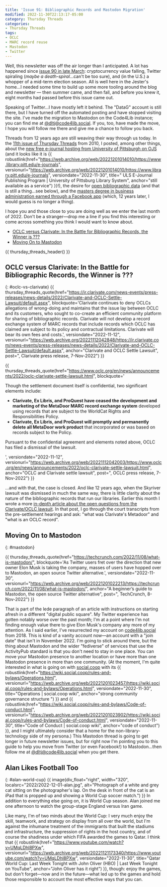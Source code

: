 ```yaml
---
title: 'Issue 91: Bibliographic Records and Mastodon Migration'
modified: 2022-11-30T22:13:17-05:00
category: Thursday Threads
categories:
- Thursday Threads
tags:
- OCLC
- MARC record reuse
- Mastodon
- Twitter
---
```


Well, this newsletter was off the air longer than I anticipated. 
A lot has happened since [issue 90 in late March](https://dltj.org/article/issue-90-when-ml-goes-wrong/): cryptocurrency value falling, Twitter spiraling (_maybe a death-spiral_...can't be too sure), and (in the U.S.) a whopper of a mid-term election season. 
All is well here in the Jester's home...I needed some time to build up some more tooling around the blog and newsletter — then summer came, and then fall, and before you knew it, eight months had passed before this issue came out. 

Speaking of Twitter...I have mostly left it behind. The "DataG" account is still there, but I have turned off the automated posting and have stopped visiting the site. 
I've made the migration to Mastodon on the Code4Lib instance; you can find me at [@dltj@code4lib.social](https://code4lib.social/@dltj). 
If you, too, have made the move, I hope you will follow me there and give me a chance to follow you back. 

Threads from 12 years ago are still weaving their way through us today. 
In the [11th issue of Thursday Threads](https://dltj.org/article/thursday-threads-2010w48/) from 2010, I posted, among other things, about the [new free e-journal hosting from University of Pittsburgh on OJS](https://dltj.org/article/thursday-threads-2010w48/#upitt_ejournal_hosting) (and it looks like it is {{ robustlink(href="https://web.archive.org/web/20221201014010/https://www.library.pitt.edu/e-journals", versionurl="https://web.archive.org/web/20221201014010/https://www.library.pitt.edu/e-journals", versiondate="2022-11-30", title=" ULS E-Journal Publishing Program | University of Pittsburg Library System", anchor="still available as a service") }}!), the desire for [open bibliographic data](https://dltj.org/article/thursday-threads-2010w48/#open_bib_data) (and that is still a thing...see below), and the [masters degree in business administration earned through a Facebook app](https://dltj.org/article/thursday-threads-2010w48/#facebook_mba) (which, 12 years later, I would guess is no longer a thing).

I hope you and those close to you are doing well as we enter the last month of 2022. 
Don't be a stranger—drop me a line if you find this interesting or come across something you think I would want to know about.

* [OCLC versus Clarivate: In the Battle for Bibliographic Records, the Winner is ???](https://dltj.org/article/issue-91/#oclc-vs-clarivate)
* [Moving On to Mastodon](https://dltj.org/article/issue-91/#mastodon)

{{ thursday_threads_header() }}

## OCLC versus Clarivate: In the Battle for Bibliographic Records, the Winner is ???
{: #oclc-vs-clarivate}
{{ thursday_threads_quote(href="https://ir.clarivate.com/news-events/press-releases/news-details/2022/Clarivate-and-OCLC-Settle-Lawsuit/default.aspx",
 blockquote='Clarivate continues to deny OCLCs allegations of wrong-doing and maintains that the issue lay between OCLC and its customers, who sought to co-create an efficient community platform for sharing of bibliographic records. Clarivate will not develop a record exchange system of MARC records that include records which OCLC has claimed are subject to its policy and contractual limitations. Clarivate will bear its own fees and costs.',
 versiondate="2022-11-12",
 versionurl="https://web.archive.org/20221112042848/https://ir.clarivate.com/news-events/press-releases/news-details/2022/Clarivate-and-OCLC-Settle-Lawsuit/default.aspx",
 anchor="Clarivate and OCLC Settle Lawsuit",
 post=", Clarivate press release, 7-Nov-2022") }}

{{ thursday_threads_quote(href="https://www.oclc.org/en/news/announcements/2022/oclc-clarivate-settle-lawsuit.html",
 blockquote='<p>Though the settlement document itself is confidential, two significant elements include:</p><ul><li><strong>Clarivate, Ex Libris, and ProQuest have ceased the development and marketing of the MetaDoor MARC record exchange system</strong> developed using records that are subject to the WorldCat Rights and Responsibilities Policy.</li><li><strong>Clarivate, Ex Libris, and ProQuest will promptly and permanently delete all MetaDoor work product</strong> that incorporated or was based on records subject to the Policy.</li></ul><p>Pursuant to the confidential agreement and elements noted above, OCLC has filed a dismissal of the lawsuit.</p>',
 versiondate="2022-11-12",
 versionurl="https://web.archive.org/web/20221112042003/https://www.oclc.org/en/news/announcements/2022/oclc-clarivate-settle-lawsuit.html",
 anchor="OCLC and Clarivate settle lawsuit",
 post=", OCLC press release, 7-Nov-2022") }}

...and with that, the case is closed. 
And like 12 years ago, when the Skyriver lawsuit was dismissed in much the same way, there is little clarity about the nature of the bibliographic records that run our libraries. 
Earlier this month I wrote a more [in-depth article about the open questions from the Clarivate/OCLC lawsuit](https://dltj.org/article/oclc-v-clarivate/). 
In that post, I go through the court transcripts from the pre-settlement hearings and ask: "what was Clarivate's Metadoor" and "what is an OCLC record".

## Moving On to Mastodon
{: #mastodon}

{{ thursday_threads_quote(href="https://techcrunch.com/2022/11/08/what-is-mastodon/",
 blockquote='As Twitter users fret over the direction that new owner Elon Musk is taking the company, masses of users have hopped over to Mastodon, an open source Twitter alternative.',
 versiondate="2022-11-30",
 versionurl="https://web.archive.org/web/20221201022213/https://techcrunch.com/2022/11/08/what-is-mastodon/",
 anchor="A beginner’s guide to Mastodon, the open source Twitter alternative",
 post=", TechCrunch, 8-Nov-2022") }}

That is part of the lede paragraph of an article with instructions on starting afresh in a different "digital public square". 
My Twitter experience has gotten notably worse over the past month; I'm at a point where I'm not finding enough value there to give Elon Musk's company any more of my attention. 
As I said earlier, I've resurrected my account on [code4lib.social](https://code4lib.social) from 2018. 
This is kind of a vanity account now—an account with a "join date" that isn't in November 2022. 
I'm going to stick around there, but the thing about Mastodon and the wider "fediverse" of services that use the ActivityPub standard is that you don't need to stay in one place. 
You can move your Mastodon presence to another location or have more than one Mastodon presence in more than one community. 
(At the moment, I'm quite interested in what is going on with [social.coop](https://social.coop/) with its {{ robustlink(href="https://wiki.social.coop/rules-and-bylaws/Operations.html", versionurl="https://web.archive.org/web/20221201023457/https://wiki.social.coop/rules-and-bylaws/Operations.html", versiondate="2022-11-30", title="Operations | social.coop wiki", anchor="strong community governance structure ") }} and {{ robustlink(href="https://wiki.social.coop/rules-and-bylaws/Code-of-conduct.html", versionurl="https://web.archive.org/web/20221201023902/https://wiki.social.coop/rules-and-bylaws/Code-of-conduct.html", versiondate="2022-11-30", title="Code of Conduct | social.coop wiki", anchor="code of conduct") }}, and I might ultimately consider that a home for the non-library-technology side of my persona.) 
This Mastodon thread is going to get longer in future newsletter issues, but for right now I'm pointing you to this guide to help you move from Twitter (or even Facebook!) to Mastodon...then follow me at [@dltj@code4lib.social](https://code4lib.social/@dltj) when you get there.

## Alan Likes Football Too
{: #alan-world-cup}
{{ image(div_float="right", width="320", localsrc="2022/2022-12-01-alan.jpg", alt="Photograph of a white and grey cat sitting on the photographer's lap. On the desk in front of the cat is an iPad that is propped up and showing a World Cup soccer match.") }} 
In addition to everything else going on, it is World Cup season. 
Alan joined me one afternoon to watch the group-stage England versus Iran game. 

Like many, I'm of two minds about the World Cup: I very much enjoy the skill, teamwork, and strategy on display from all over the world, but I'm against the inhumane treatment of the immigrants that built the stadiums and infrastructure, the suppression of rights in the host country, and of course the shadiness under which FIFA awarded the games to Qatar. 
I think that {{ robustlink(href="https://www.youtube.com/watch?v=UMqLDhl8PXw", versionurl="https://web.archive.org/web/20221121173340/https://www.youtube.com/watch?v=UMqLDhl8PXw", versiondate="2022-11-30", title="Qatar World Cup: Last Week Tonight with John Oliver (HBO) | Last Week Tonight on YouTube", anchor="John Oliver has it right") }}, though: enjoy the games, but don't forget—now and in the future—what led up to the games and hold those responsible to account the most effective ways that you can.